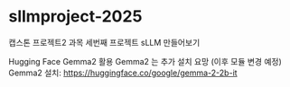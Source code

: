 # sllmproject-2025
캡스톤 프로젝트2 과목 세번째 프로젝트 sLLM 만들어보기

Hugging Face Gemma2 활용
Gemma2 는 추가 설치 요망
(이후 모듈 변경 예정)
Gemma2 설치: https://huggingface.co/google/gemma-2-2b-it
